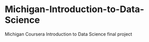 # Michigan-Introduction-to-Data-Science
Michigan Coursera Introduction to Data Science final project
